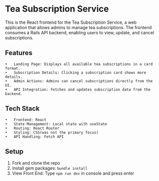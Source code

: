 # Tea Subscription Service 

This is the React frontend for the Tea Subscription Service, a web application that allows admins to manage tea subscriptions. The frontend consumes a Rails API backend, enabling users to view, update, and cancel subscriptions.

 ## Features

	•	Landing Page: Displays all available tea subscriptions in a card format.
	•	Subscription Details: Clicking a subscription card shows more details.
	•	Admin Actions: Admins can cancel subscriptions directly from the UI.
	•	API Integration: Fetches and updates subscription data from the backend.


## Tech Stack

	•	Frontend: React 
	•	State Management: Local state with useState
	•	Routing: React Router 
	•	Styling: CSS(was not the primary focus) 
	•	API Handling: Fetch API 


## Setup

1. Fork and clone the repo
2. Install gem packages: `bundle install`
3. View Front End: Type `npm run dev` in console and press enter
